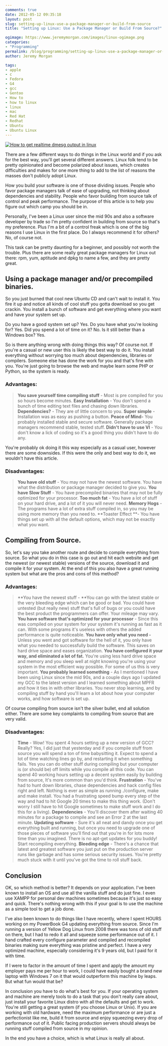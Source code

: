 ```yaml
---
comments: true
date: 2012-05-12 09:35:18
layout: post
slug: setting-up-linux-use-a-package-manager-or-build-from-source
title: "Setting up Linux: Use a Package Manager or Build From Source?"

ogimage: https://www.jeremymorgan.com/images/linux-ogimage.png
categories:
- "Programming"
permalink: /blog/programming/setting-up-linux-use-a-package-manager-or-build-from-source/
author: Jeremy Morgan

tags:
- apple
- c
- Fedora
- G4
- gcc
- Gentoo
- How to
- how to linux
- linux
- mac
- Red Hat
- Redhat
- Ubuntu
- Ubuntu Linux
---
```



[![How to get realtime dmesg output in linux](http://jeremymorgan.s3.amazonaws.com/wp-content/uploads/2011/09/linux-250x300.png)](http://jeremymorgan.s3.amazonaws.com/wp-content/uploads/2011/09/linux.png)

There are a few different ways to do things in the Linux world and if you ask for the best way, you'll get several different answers. Linux folk tend to be pretty opinionated and become polarized about issues, which creates difficulties and makes for one more thing to add to the list of reasons the masses don't publicly adopt Linux.

How you build your software is one of those dividing issues. People who favor package managers talk of ease of upgrading, not thinking about dependencies and stability. People who favor building from source talk of control and peak performance. The purpose of this article is to help you figure out which camp you should be in.

Personally, I've been a Linux user since the mid 90s and also a software developer by trade so I'm pretty confident in building from source so that's my preference. Plus I'm a bit of a control freak which is one of the big reasons I use Linux in the first place. Do I always recommend it for others? No, of course not.

This task can be pretty daunting for a beginner, and possibly not worth the trouble. Plus there are some really great package managers for Linux out there: rpm, yum, aptitude and dpkg to name a few, and they are pretty great.

## Using a package manager and/or precompiled binaries.

So you just burned that cool new Ubuntu CD and can't wait to install it. You fire it up and notice all kinds of cool stuff you gotta download so you get crackin. You install a bunch of software and get everything where you want and have your system set up.

Do you have a good system set up? Yes.
Do you have what you're looking for? Yes.
Did you spend a lot of time on it? No.
Is it still better than a Windows box? Yes.


So is there anything wrong with doing things this way? Of course not. If you're a casual or new user this is likely the best way to do it. You install everything without worrying too much about dependencies, libraries or compilers. Someone else has done the work for you and that's fine with you. You're just going to browse the web and maybe learn some PHP or Python, so the system is ready.

### Advantages:

> **You save yourself time compiling stuff** - Most is pre compiled for you so hours become minutes.
> **Easy Installation** - You don't spend a bunch of time editing text files and chasing down libraries.
> **Dependencies?** - They are of little concern to you.
> **Super simple** - Installation was as easy as pushing a button.
> **Peace of Mind-** You probably installed stable and secure software. Generally package managers recommend stable, tested stuff.
> **Didn't have to use VI** - You don't know a lick of coding so it's a good thing you didn't have to do any.

You're probably ok doing it this way especially as a casual user, however there are some downsides. If this were the only and best way to do it, we wouldn't have this article.

### Disadvantages:

> **You have old stuff** - You may not have the newest software. You have what the distribution or package manager decided to give you.
> **You have Slow Stuff** - You have precompiled binaries that may not be fully optimized for your processor.
> **Too much fat** - You have a lot of stuff on your hard drive, and a lot of it you will never need.
> **Memory Hogs** - The programs have a lot of extra stuff compiled in, so you may be using more memory than you need to.
> **Toaster Effect **- You have things set up with all the default options, which may not be exactly what you want.

## Compiling from Source.

So, let's say you take another route and decide to compile everything from source. So what you do in this case is go out and hit each website and get the newest (or newest stable) versions of the source, download it and compile it for your system. At the end of this you also have a great running system but what are the pros and cons of this method?

### Advantages:

> **You have the newest stuff - **You can go with the latest stable or the very bleeding edge which can be good or bad. You could have untested (but really new) stuff that's full of bugs or you could have the best product the programmers can offer. Your mileage may vary.
> **You have software that's optimized for your processor** - Since this was compiled on your system for your system it's running as fast as it can. With some programs it's useless with others the added performance is quite noticeable.
> **You have only what you need -** Unless you went and got software for the hell of it, you only have what you needed to successfully build the software. This saves on hard drive space and eases organization.
> **You have configured it your way, and eliminated a lot of fat.** You're using less hard drive space and memory and you sleep well at night knowing you're using your system in the most efficient way possible. For some of us this is very important.
> **You probably learned something** - As I mentioned I have been using Linux since the mid 90s, and a couple days ago I updated my GCC to the latest version and I learned something about MPFR and how it ties in with other libraries. You never stop learning, and by compiling stuff by hand you'll learn a lot about how your computer works, and how software is set up.


Of course compiling from source isn't the silver bullet, end all solution either. There are some key complaints to compiling from source that are very valid.

### Disadvantages:

> **Time** - Wow! You spent 4 hours setting up a new version of GCC? Really? Yes, I did just that yesterday and if you compile stuff from source you will spend a ton of time babysitting it. Expect to spend a lot of time watching lines go by, and restarting it when something fails. Yes you can do other stuff during compiling but your computer is (or should be) off limits while you compile all this code. You can spend 40 working hours setting up a decent system easily by building from source, It's more common than you'd think.
> **Frustration** - You've had to hunt down libraries, chase dependencies and hack config files right and left. Nothing is ever as simple as running ./configure, make and make install. You had a frustrating speed bump every step of the way and had to hit Google 20 times to make this thing work. (Don't worry I still have to hit Google sometimes to make stuff work and I do this for a living).
> **Dependencies** - You'll discover them after waiting 40 minutes for a package to compile and see an Error 2 at the last minute.
> **Updating software** - Sure it's all neat and dandy once you get everything built and running, but once you need to upgrade one of those pieces of software you'll find out that you're in for lots more time than you imagined. There is no apt-get updates for you buddy! Start recompiling everything.
> **Bleeding edge** - There's a chance that latest and greatest software you just put on the production server runs like garbage and has some serious security issues. You're pretty much stuck with it until you've got the time to roll stuff back.

## Conclusion

OK, so which method is better? It depends on your application. I've been known to install an OS and use all the vanilla stuff and do just fine. I even use XAMPP for personal dev machines sometimes because it's just so easy and quick. There's nothing wrong with this if your goal is to use the machine as a simple tool to get a job done.

I've also been known to do things like I have recently, where I spent HOURS working on my PowerBook G4 updating everything from source. Since I'm running a version of Yellow Dog Linux from 2008 there was tons of old stuff on there, but I had to redo it all and squeeze some performance out of it. I hand crafted every configure parameter and compiled and recompiled binaries making sure everything was pristine and perfect. I have a very optimized machine, especially considering it's 9 years old, but I paid for it with time.

If I were to factor in the amount of time I spent and apply the amount my employer pays me per hour to work, I could have easily bought a brand new laptop with Windows 7 on it that would outperform this machine by leaps. But what fun would that be?

In conclusion you have to do what's best for you. If your operating system and machine are merely tools to do a task that you don't really care about, just install your favorite Linux distro with all the defaults and get to work. You're still getting a great system (if you choose Linux or Unix). If you are working with old hardware, need the maximum performance or are just a perfectionist like me, build it from source and enjoy squeezing every drop of performance out of it. Public facing production servers should always be running stuff compiled from source in my opinion.

In the end you have a choice, which is what Linux is really all about.
